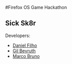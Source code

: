 #Firefox OS Game Hackathon

## Sick Sk8r

Developers:
* [Daniel Filho](http://github.com/danielfilho)
* [Gil Beyruth](http://github.com/firstpixel)
* [Marco Bruno](http://github.com/marcobruno)
